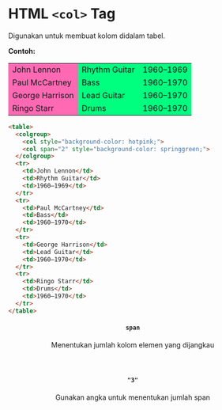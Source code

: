# HTML `<col>` Tag

Digunakan untuk membuat kolom didalam tabel.

<div class="example">
	<p class="example__label"><strong>Contoh:</strong></p>
	<div class="example__preview">
    <table>
  <colgroup>
    <col style="background-color: hotpink;">
    <col span="2" style="background-color: springgreen;">
  </colgroup>
  <tr>
    <td>John Lennon</td>
    <td>Rhythm Guitar</td>
    <td>1960–1969</td>
  </tr>
  <tr>
    <td>Paul McCartney</td>
    <td>Bass</td>
    <td>1960–1970</td>
  </tr>
  <tr>
    <td>George Harrison</td>
    <td>Lead Guitar</td>
    <td>1960–1970</td>
  </tr>
  <tr>
    <td>Ringo Starr</td>
    <td>Drums</td>
    <td>1960–1970</td>
  </tr>
</table>
	</div>
</div>

```html
<table>
  <colgroup>
    <col style="background-color: hotpink;">
    <col span="2" style="background-color: springgreen;">
  </colgroup>
  <tr>
    <td>John Lennon</td>
    <td>Rhythm Guitar</td>
    <td>1960–1969</td>
  </tr>
  <tr>
    <td>Paul McCartney</td>
    <td>Bass</td>
    <td>1960–1970</td>
  </tr>
  <tr>
    <td>George Harrison</td>
    <td>Lead Guitar</td>
    <td>1960–1970</td>
  </tr>
  <tr>
    <td>Ringo Starr</td>
    <td>Drums</td>
    <td>1960–1970</td>
  </tr>
</table>
```

<article class="attribute attribute--required">
	<header class="attribute__header">
		<h4 class="attribute__name">
			<code class="attribute__tag">span</code>
		</h4>
		<div class="attribute__desc">
			<p>Menentukan jumlah kolom elemen yang dijangkau</p>
		</div>
	</header>
	<div class="attribute__values">
		<article class="attribute__value">
			<header class="attribute__value-header">
				<h4 class="attribute__value-title">
					<code class="attribute__value-tag">"3"</code>
				</h4>
				<div class="attribute__value-desc">
					<p>Gunakan angka untuk menentukan jumlah span</p>
				</div>
			</header>
		</article>
	</div>
</article>